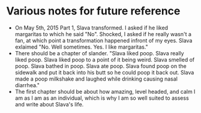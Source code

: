 # Various notes for future reference

* On May 5th, 2015 Part 1, Slava transformed. I asked if he liked margaritas to
  which he said "No". Shocked, I asked if he really wasn't a fan, at which point
  a transformation happened infront of my eyes. Slava exlaimed "No. Well
  sometimes. Yes. I like margaritas."
* There should be a chapter of slander. "Slava liked poop. Slava really liked
  poop. Slava liked poop to a point of it being weird. Slava smelled of poop.
  Slava bathed in poop. Slava ate poop. Slava found poop on the sidewalk and put
  it back into his butt so he could poop it back out. Slava made a poop
  milkshake and laughed while drinking causing nasal diarrhea."
* The first chapter should be about how amazing, level headed, and calm I am as
  I am as an individual, which is why I am so well suited to assess and write
  about Slava's life.

